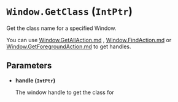 # `Window.GetClass` (`IntPtr`)


Get the class name for a specified Window.

You can use [Window.GetAllAction.md](Window.GetAllAction.md) , [Window.FindAction.md](Window.FindAction.md) or [Window.GetForegroundAction.md](Window.GetForegroundAction.md) to get handles.


## Parameters

* **handle (`IntPtr`)** 

	The window handle to get the class for


